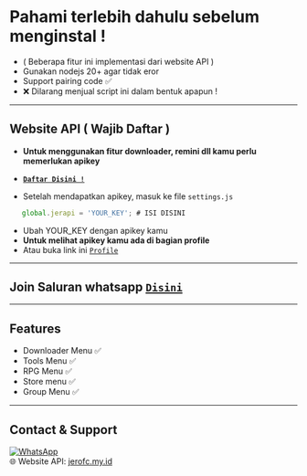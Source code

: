 
# Pahami terlebih dahulu sebelum menginstal !

* ( Beberapa fitur ini implementasi dari website API )
* Gunakan nodejs 20+ agar tidak eror
* Support pairing code ✅
* ❌ Dilarang menjual script ini dalam bentuk apapun !

 ---

## Website API **( Wajib Daftar )**
* **Untuk menggunakan fitur downloader, remini dll kamu perlu memerlukan apikey**

* **[`Daftar Disini !`](https://jerofc.my.id)**

* Setelah mendapatkan apikey, masuk ke file `settings.js`

```js
   global.jerapi = 'YOUR_KEY'; # ISI DISINI
```
* Ubah YOUR_KEY dengan apikey kamu
* **Untuk melihat apikey kamu ada di bagian profile**
* Atau buka link ini [`Profile`](https://jerofc.my.id/users/profile)
---
## Join Saluran whatsapp [`Disini`](https://whatsapp.com/channel/0029VaMsg3UADTO8KnJA9l1W)
---
## Features

- Downloader Menu ✅
- Tools Menu ✅
- RPG Menu ✅
- Store menu ✅
- Group Menu ✅

---

## Contact & Support

[![WhatsApp](https://img.shields.io/badge/WhatsApp-Chat%20Now-green?logo=whatsapp)](https://wa.me/628388403109)  
🌐 Website API: [jerofc.my.id](https://jerofc.my.id)